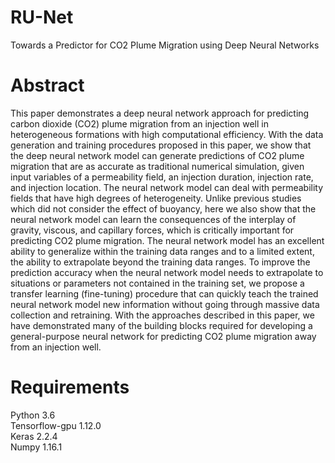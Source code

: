 # RU-Net
Towards a Predictor for CO2 Plume Migration using Deep Neural Networks

# Abstract
This paper demonstrates a deep neural network approach for predicting carbon dioxide (CO2) plume migration from an injection well in heterogeneous formations with high computational efficiency. 
With the data generation and training procedures proposed in this paper, we show that the deep neural network model can generate predictions of CO2 plume migration that are as accurate as traditional numerical simulation, given input variables of a permeability field, an injection duration, injection rate, and injection location. The neural network model can deal with permeability fields that have high degrees of heterogeneity. Unlike previous studies which did not consider the effect of buoyancy, here we also show that the neural network model can learn the consequences of the interplay of gravity, viscous, and capillary forces, which is critically important for predicting CO2 plume migration.
The neural network model has an excellent ability to generalize within the training data ranges and to a limited extent, the ability to extrapolate beyond the training data ranges. 
To improve the prediction accuracy when the neural network model needs to extrapolate  to situations or parameters not contained in the training set, we propose a transfer learning (fine-tuning) procedure that can quickly teach the trained neural network model new information without going through massive data collection and retraining. 
With the approaches described in this paper, we have demonstrated many of the building blocks required for developing a general-purpose neural network for predicting CO2 plume migration away from an injection well.

# Requirements
Python 3.6<br>
Tensorflow-gpu 1.12.0<br>
Keras 2.2.4<br>
Numpy 1.16.1<br>